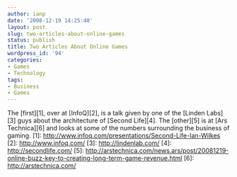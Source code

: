 ```yaml
---
author: ianp
date: '2008-12-19 14:25:40'
layout: post
slug: two-articles-about-online-games
status: publish
title: Two Articles About Online Games
wordpress_id: '94'
categories:
- Games
- Technology
tags:
- Business
- Games
---
```


The [first][1], over at [InfoQ][2], is a talk given by one of the
[Linden Labs][3] guys about the architecture of [Second Life][4]. The
[other][5] is at [Ars Technica][6] and looks at some of the numbers
surrounding the business of gaming. [1]:
http://www.infoq.com/presentations/Second-Life-Ian-Wilkes [2]:
http://www.infoq.com/ [3]: http://lindenlab.com/ [4]:
http://secondlife.com/ [5]:
http://arstechnica.com/news.ars/post/20081219-online-buzz-key-to-creating-long-term-game-revenue.html
[6]: http://arstechnica.com/

